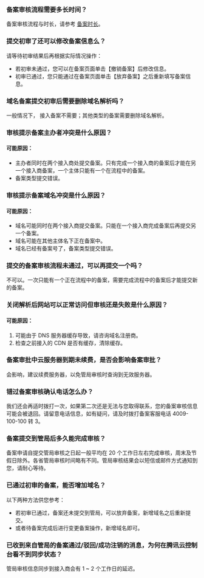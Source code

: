 ### 备案审核流程需要多长时间？

备案审核流程与时长，请参考 [备案时长](https://cloud.tencent.com/document/product/243/18906)。

### 提交初审了还可以修改备案信息么？

请等待初审结果后再根据实际情况操作：

- 若初审未通过，您可以在备案页面单击【撤销备案】后修改信息。
- 初审已通过，您只能通过在备案页面单击【放弃备案】之后重新填写备案信息。 

### 域名备案提交初审后需要删除域名解析吗？

一般情况下， 接入备案不需要；其他类型的备案需要删除域名解析。

### 审核提示备案主办者冲突是什么原因？

#### 可能原因：

- 主办者同时在两个接入商处提交备案。只有完成一个接入商的备案后才能在另一个接入商备案，一个主体只能有一个在流程中的备案。
- 备案类型提交错误。

### 审核提示备案域名冲突是什么原因？

#### 可能原因：

- 域名可能同时在两个接入商提交备案。只能在一个接入商完成备案后再提交另一个备案。
- 域名可能在其他主体名下正在备案中。
- 域名已经有备案号了，备案类型提交错误。

### 提交的备案审核流程未通过，可以再提交一个吗？

不可以。一次只能有一个正在流程中的备案，需要完成流程中的备案后才能提交新的备案。 

### 关闭解析后网站可以正常访问但审核还是失败是什么原因？

#### 可能原因：

1. 可能由于 DNS 服务器缓存导致，请咨询域名注册商。 
2. 检查之前接入的 CDN 是否有缓存，清除缓存。 

### 备案审批中云服务器到期未续费，是否会影响备案审批？

会影响，建议续费服务器，以免管局审核时查询到无效服务器。 

### 错过备案审核确认电话怎么办？

我们还会再适时拨打一次，如果第二次还是无法与您取得联系，您的备案审核信息可能会被退回。请留意电话信息，如有疑问，请及时拨打备案客服电话 4009-100-100 转 3。 

### 备案提交到管局后多久能完成审核？

备案申请自提交管局审核之日起一般平均在 20 个工作日左右完成审核，周末及节假日除外。各省管局审核时间略有不同。管局审核结果会以短信或邮件方式通知到您，请耐心等待。 

### 已通过初审的备案，能否增加域名？

以下两种方法供您参考：

- 若初审已通过，备案还未提交到管局，可以放弃备案，新增域名之后重新提交。
- 或者待备案完成后进行变更备案操作，新增域名即可。 

### 已收到来自管局的备案通过/驳回/成功注销的消息，为何在腾讯云控制台看不到同步状态？

管局审核信息同步到接入商会有 1 ~ 2 个工作日的延迟。 
